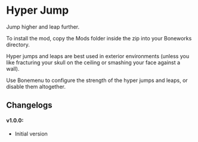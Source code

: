 # Hyper Jump
Jump higher and leap further.

To install the mod, copy the Mods folder inside the zip into your Boneworks directory.

Hyper jumps and leaps are best used in exterior environments (unless you like fracturing your skull on the ceiling or smashing your face against a wall).

Use Bonemenu to configure the strength of the hyper jumps and leaps, or disable them altogether.


## Changelogs

#### v1.0.0:
- Initial version